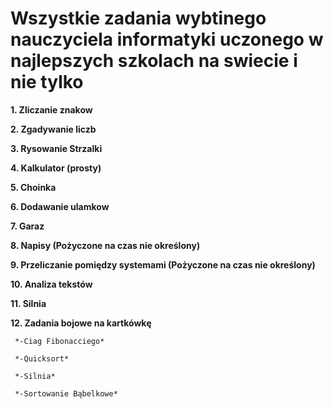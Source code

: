 # Wszystkie zadania wybtinego nauczyciela informatyki uczonego w najlepszych szkolach na swiecie i nie tylko

**1. Zliczanie znakow**

**2. Zgadywanie liczb**

**3. Rysowanie Strzalki**

**4. Kalkulator (prosty)**

**5. Choinka**

**6. Dodawanie ulamkow**

**7. Garaz**

**8. Napisy (Pożyczone na czas nie określony)**

**9. Przeliczanie pomiędzy systemami (Pożyczone na czas nie określony)**

**10. Analiza tekstów**

**11. Silnia**

**12. Zadania bojowe na kartkówkę**

     *-Ciag Fibonacciego*
     
     *-Quicksort*
     
     *-Silnia*
     
     *-Sortowanie Bąbelkowe*

  
